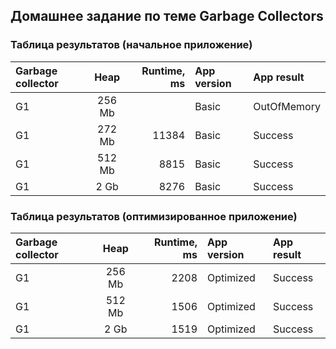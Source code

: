 ## Домашнее задание по теме Garbage Collectors

### Таблица результатов (начальное приложение)

| Garbage collector |  Heap  | Runtime, ms | App version | App result  |
|:------------------|:------:|------------:|:------------|:------------|
| G1                | 256 Mb |             | Basic       | OutOfMemory |
| G1                | 272 Mb |       11384 | Basic       | Success     |
| G1                | 512 Mb |        8815 | Basic       | Success     |
| G1                |  2 Gb  |        8276 | Basic       | Success     |


### Таблица результатов (оптимизированное приложение)

| Garbage collector |  Heap  | Runtime, ms | App version | App result |
|:------------------|:------:|------------:|:------------|:-----------|
| G1                | 256 Mb |        2208 | Optimized   | Success    |
| G1                | 512 Mb |        1506 | Optimized   | Success    |
| G1                |  2 Gb  |        1519 | Optimized   | Success    |
